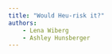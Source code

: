 ```yaml
---
title: "Would Heu-risk it?"
authors:
    - Lena Wiberg
    - Ashley Hunsberger                           
---
```

